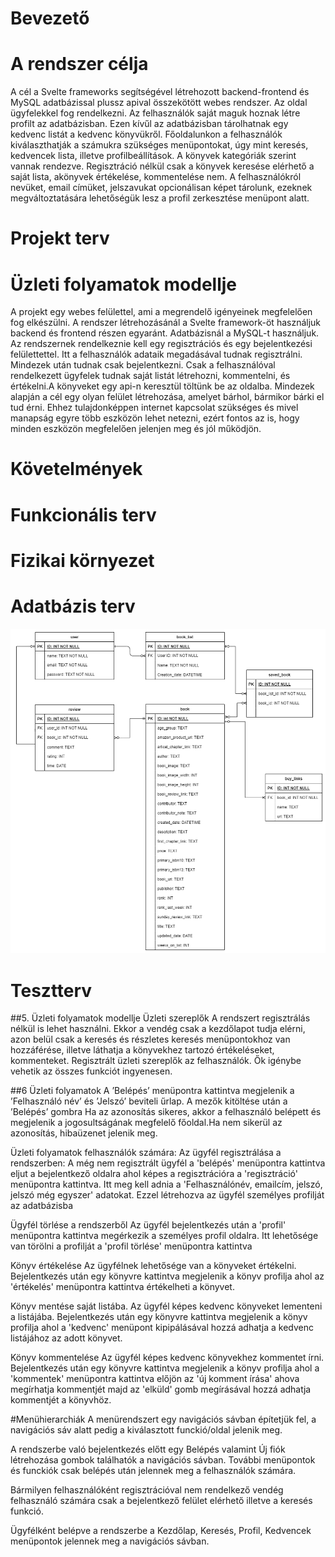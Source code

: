 # Bevezető

# A rendszer célja
A cél a Svelte frameworks  segítségével létrehozott backend-frontend és MySQL adatbázissal plussz apival összekötött webes rendszer. Az oldal ügyfelekkel fog rendelkezni. Az felhasználók saját maguk hoznak létre profilt az adatbázisban. Ezen kívűl az adatbázisban tárolhatnak egy kedvenc listát a kedvenc könyvükről. Főoldalunkon a felhasználók kiválaszthatják a számukra szükséges menüpontokat, úgy mint keresés, kedvencek lista, illetve profilbeállítások. A könyvek kategóriák szerint vannak rendezve. Regisztráció nélkül csak a könyvek keresése elérhető a saját lista, akönyvek értékelése, kommentelése nem. A felhasználókról nevüket, email címüket, jelszavukat opcionálisan képet tárolunk, ezeknek megváltoztatására lehetőségük lesz a profil zerkesztése menüpont alatt.
# Projekt terv

# Üzleti folyamatok modellje
A projekt egy webes felülettel, ami a megrendelő igényeinek megfelelően fog elkészülni. A rendszer létrehozásánál a Svelte framework-öt használjuk backend és frontend részen egyaránt. Adatbázisnál a MySQL-t használjuk. Az rendszernek rendelkeznie kell egy regisztrációs és egy bejelentkezési felülettettel. Itt a felhasználók adataik megadásával tudnak regisztrálni. Mindezek után tudnak csak bejelentkezni. Csak a felhasználóval rendelkezett ügyfelek tudnak saját listát létrehozni, kommentelni, és értékelni.A könyveket egy api-n keresztül töltünk be az oldalba. Mindezek alapján a cél egy olyan felület létrehozása, amelyet bárhol, bármikor bárki el tud érni. Ehhez tulajdonképpen internet kapcsolat szükséges és mivel manapság egyre több eszközön lehet netezni, ezért fontos az is, hogy minden eszközön megfelelően jelenjen meg és jól működjön.
# Követelmények

# Funkcionális terv

# Fizikai környezet




# Adatbázis terv

![Picture of the entity relationships](img/entity_diagram.png)


# Tesztterv

##5. Üzleti folyamatok modellje
Üzleti szereplők
A rendszert regisztrálás nélkül is lehet használni. Ekkor a vendég csak a kezdőlapot tudja elérni, azon belül csak a keresés és részletes keresés menüpontokhoz van hozzáférése, illetve láthatja a könyvekhez tartozó értékeléseket, kommenteket. 
Regisztrált üzleti szereplők az felhasználók. Ők igénybe vehetik az összes funkciót ingyenesen.

##6 Üzleti folyamatok
A ’Belépés’ menüpontra kattintva megjelenik a ’Felhasználó név’ és ’Jelszó’ beviteli űrlap. A mezők kitöltése után a ’Belépés’ gombra Ha az azonosítás sikeres, akkor a felhasználó belépett és megjelenik a jogosultságának megfelelő főoldal.Ha nem sikerül az azonosítás, hibaüzenet jelenik meg.

Üzleti folyamatok felhasználók számára:
Az ügyfél regisztrálása a rendszerben: A még nem regisztrált ügyfél a 'belépés' menüpontra kattintva eljut a bejelentkező oldalra ahol képes a regisztrációra a 'regisztráció' menüpontra kattintva.
Itt meg kell adnia a 'Felhasználónév, emailcím, jelszó, jelszó még egyszer' adatokat. Ezzel létrehozva az ügyfél személyes profilját az adatbázisba

Ügyfél törlése a rendszerből
Az ügyfél bejelentkezés után a 'profil' menüpontra kattintva megérkezik a személyes profil oldalra. Itt lehetősége van törölni a profilját a 'profil törlése' menüpontra kattintva

Könyv értékelése
Az ügyfélnek lehetősége van a könyveket értékelni.
Bejelentkezés után egy könyvre kattintva megjelenik a könyv profilja ahol az 'értékelés' menüpontra kattintva értékelheti a könyvet.

Könyv mentése saját listába.
Az ügyfél képes kedvenc könyveket lementeni a listájába. Bejelentkezés után egy könyvre kattintva megjelenik a könyv profilja ahol a 'kedvenc' menüpont kipipálásával hozzá adhatja a kedvenc listájához az adott könyvet.

Könyv kommentelése
Az ügyfél képes kedvenc könyvekhez kommentet írni. Bejelentkezés után egy könyvre kattintva megjelenik a könyv profilja ahol a 'kommentek' menüpontra kattintva előjön az 'új komment írása' ahova megírhatja kommentjét majd az 'elküld' gomb megírásával hozzá adhatja kommentjét a könyvhöz.


#Menühierarchiák
A menürendszert egy navigációs sávban építetjük fel, a navigációs sáv alatt pedig a kiválasztott funckió/oldal jelenik meg.

A rendszerbe való bejelentkezés előtt egy Belépés valamint Új fiók létrehozása gombok találhatók a navigációs sávban. További menüpontok és funckiók csak belépés után jelennek meg a felhasználók számára.

Bármilyen felhasználóként regisztrációval nem rendelkező vendég felhasználó számára csak a bejelentkező felület elérhető illetve a keresés funkció.

Ügyfélként belépve a rendszerbe a Kezdőlap, Keresés, Profil, Kedvencek menüpontok jelennek meg a navigációs sávban.